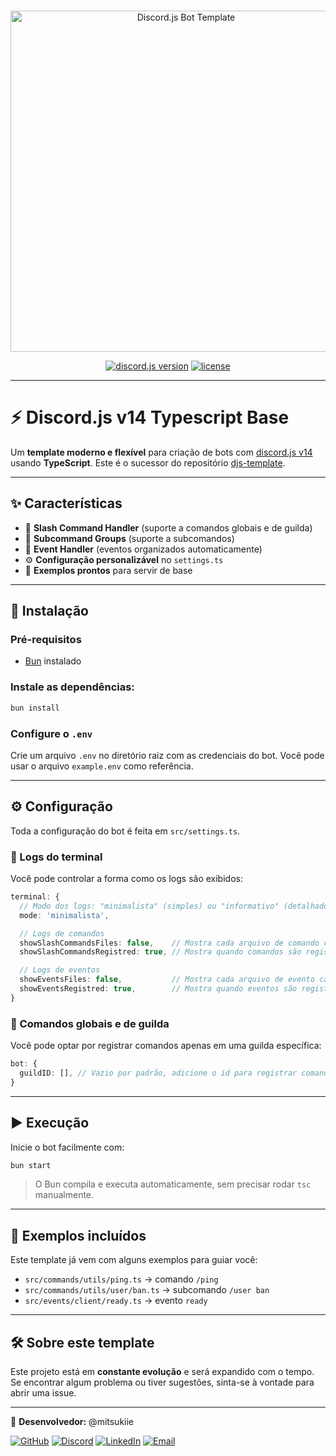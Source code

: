 <div align="center">
  <br />
  <p>
    <img src="https://i.imgur.com/LAV5caA.png" width="546" alt="Discord.js Bot Template" />
  </p>

  <p>
    <a href="https://discord.js.org/"><img src="https://img.shields.io/badge/dynamic/json?url=https%3A%2F%2Fgithub.com%2Fmitsukiie%2FDiscord-Base-Typescript%2Fraw%2Fmain%2Fpackage.json&query=%24.dependencies%5B%22discord.js%22%5D&logo=discord&logoColor=ffffff&label=discord.js" alt="discord.js version"></a>
    <a href="./LICENSE"><img src="https://img.shields.io/github/license/mitsukiie/Discord-Base-Typescript" alt="license"></a>
  </p>
</div>

---

# ⚡ Discord.js v14 Typescript Base

Um **template moderno e flexível** para criação de bots com [discord.js v14](https://discord.js.org) usando **TypeScript**.
Este é o sucessor do repositório [djs-template](https://github.com/mitsukiie/Discord-Base-Javascript).

---

## ✨ Características

- 📂 **Slash Command Handler** (suporte a comandos globais e de guilda)
- 🧩 **Subcommand Groups** (suporte a subcomandos)
- 🎯 **Event Handler** (eventos organizados automaticamente)
- ⚙️ **Configuração personalizável** no `settings.ts`
- 📝 **Exemplos prontos** para servir de base

---

## 🚀 Instalação

### Pré-requisitos

- [Bun](https://bun.sh/) instalado

### Instale as dependências:

```bash
bun install
```

### Configure o `.env`

Crie um arquivo `.env` no diretório raiz com as credenciais do bot.
Você pode usar o arquivo `example.env` como referência.

---

## ⚙️ Configuração

Toda a configuração do bot é feita em `src/settings.ts`.

### 🔹 Logs do terminal

Você pode controlar a forma como os logs são exibidos:

```ts
terminal: {
  // Modo dos logs: "minimalista" (simples) ou "informativo" (detalhado)
  mode: 'minimalista',

  // Logs de comandos
  showSlashCommandsFiles: false,    // Mostra cada arquivo de comando carregado
  showSlashCommandsRegistred: true, // Mostra quando comandos são registrados na API

  // Logs de eventos
  showEventsFiles: false,           // Mostra cada arquivo de evento carregado
  showEventsRegistred: true,        // Mostra quando eventos são registrados no client
}
```

### 🔹 Comandos globais e de guilda

Você pode optar por registrar comandos apenas em uma guilda específica:

```ts
bot: {
  guildID: [], // Vazio por padrão, adicione o id para registrar comando nesse servidor
}
```

---

## ▶️ Execução

Inicie o bot facilmente com:

```bash
bun start
```

> O Bun compila e executa automaticamente, sem precisar rodar `tsc` manualmente.

---

## 📂 Exemplos incluídos

Este template já vem com alguns exemplos para guiar você:

- `src/commands/utils/ping.ts` → comando `/ping`
- `src/commands/utils/user/ban.ts` → subcomando `/user ban`
- `src/events/client/ready.ts` → evento `ready`

---

## 🛠️ Sobre este template

Este projeto está em **constante evolução** e será expandido com o tempo.
Se encontrar algum problema ou tiver sugestões, sinta-se à vontade para abrir uma issue.

---

🔹 **Desenvolvedor:** @mitsukiie

[![GitHub](https://img.shields.io/badge/GitHub-000?logo=github&logoColor=white)](https://github.com/mitsukiie)
[![Discord](https://img.shields.io/badge/Discord-5865F2?logo=discord&logoColor=white)](https://discord.com/users/1098021115571490947)
[![LinkedIn](https://img.shields.io/badge/LinkedIn-0A66C2?logo=linkedin&logoColor=white)](https://www.linkedin.com/in/caio-victor-66715b309/)
[![Email](https://img.shields.io/badge/Email-EA4335?logo=gmail&logoColor=white)](mailto:c.victor3815@gmail.com)
